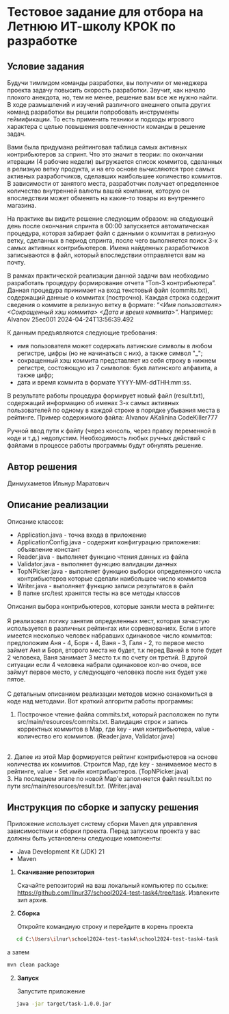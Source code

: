 # Тестовое задание для отбора на Летнюю ИТ-школу КРОК по разработке

## Условие задания
Будучи тимлидом команды разработки, вы получили от менеджера проекта задачу повысить скорость разработки. Звучит, как начало плохого анекдота, но, тем не менее, решение вам все же нужно найти. В ходе размышлений и изучений различного внешнего опыта других команд разработки вы решили попробовать инструменты геймификации. То есть применить техники и подходы игрового характера с целью повышения вовлеченности команды в решение задач.

Вами была придумана рейтинговая таблица самых активных контрибьютеров за спринт. Что это значит в теории: по окончании итерации (4 рабочие недели) выгружается список коммитов, сделанных в релизную ветку продукта, и на его основе вычисляются трое самых активных разработчиков, сделавших наибольшее количество коммитов. В зависимости от занятого места, разработчик получает определенное количество внутренней валюты вашей компании, которую он впоследствии может обменять на какие-то товары из внутреннего магазина.

На практике вы видите решение следующим образом: на следующий день после окончания спринта в 00:00 запускается автоматическая процедура, которая забирает файл с данными о коммитах в релизную ветку, сделанных в период спринта, после чего выполняется поиск 3-х самых активных контрибьютеров. Имена найденных разработчиков записываются в файл, который впоследствии отправляется вам на почту.

В рамках практической реализации данной задачи вам необходимо разработать процедуру формирование отчета “Топ-3 контрибьютера”. Данная процедура принимает на вход текстовый файл (commits.txt), содержащий данные о коммитах (построчно). Каждая строка содержит сведения о коммите в релизную ветку в формате: “_<Имя пользователя> <Сокращенный хэш коммита> <Дата и время коммита>_”.
Например: AIvanov 25ec001 2024-04-24T13:56:39.492

К данным предъявляются следующие требования:
- имя пользователя может содержать латинские символы в любом регистре, цифры (но не начинаться с них), а также символ "_";
- сокращенный хэш коммита представляет из себя строку в нижнем регистре, состояющую из 7 символов: букв латинского алфавита, а также цифр;
- дата и время коммита в формате YYYY-MM-ddTHH:mm:ss.

В результате работы процедура формирует новый файл (result.txt), содержащий информацию об именах 3-х самых активных пользователей по одному в каждой строке в порядке убывания места в рейтинге. Пример содержимого файла:
AIvanov
AKalinina
CodeKiller777

Ручной ввод пути к файлу (через консоль, через правку переменной в коде и т.д.) недопустим. Необходимость любых ручных действий с файлами в процессе работы программы будут обнулять решение.

## Автор решения
Динмухаметов Ильнур Маратович
## Описание реализации
Описание классов:
- Application.java - точка входа в приложение
- ApplicationConfig.java - содержит конфигурацию приложения: объявление констант
- Reader.java - выполняет функцию чтения данных из файла
- Validator.java - выполняет функцию валидации данных
- TopNPicker.java - выполняет функцию выборки определенного числа контрибьютеров которые сделали наибольшее число коммитов
- Writer.java - выполняет функцию записи результатов в файл
- В папке src/test хранятся тесты на все методы классов  

Описания выбора контрибьютеров, которые заняли места в рейтинге:
<br>
<br>
Я реализовал логику занятия определенных мест, которая зачастую используется в различных рейтингах или соревнованиях. Если в итоге имеется несколько человек набравших одинаковое число коммитов: предположим Аня - 4, Боря - 4, Ваня - 3, Галя - 2, то первое место займет Аня и Боря, второго места не будет, т.к перед Ваней в топе будет 2 человека, Ваня занимает 3 место т.к по счету он третий. В другой ситуации если 4 человека набрали одинаковое кол-во очков, все займут первое место, у следующего человека после них будет уже пятое.
<br>
<br>
С детальным описанием реализации методов можно ознакомиться в коде над методами. Вот краткий алгоритм работы программы: 
1. Построчное чтение файла commits.txt, который расположен по пути src/main/resources/commits.txt. Валидация строк и запись корректных коммитов в Map, где key - имя контрибьютера, value - количество его коммитов. (Reader.java, Validator.java)
<br>
2. Далее из этой Map формируется рейтинг контрибьютеров на основе количества их коммитов. Строится Map, где key - занимаемое место в рейтинге, value - Set имён контрибьютеров. (TopNPicker.java)
<br>
3. На последнем этапе по новой Map'е заполняется файл result.txt по пути src/main/resources/result.txt. (Writer.java)
<br>

## Инструкция по сборке и запуску решения
Приложение использует систему сборки Maven для управления зависимостями и сборки проекта.
Перед запуском проекта у вас должны быть установлены следующие компоненты:

- Java Development Kit (JDK) 21
- Maven
1. **Скачивание репозитория**

   Скачайте репозиторий на ваш локальный компьютер по ссылке: https://github.com/Ilnur37/school2024-test-task4/tree/task. Извлеките зип архив.
2. **Сборка**

   Откройте командную строку и перейдите в корень проекта
```bash
   cd C:\Users\ilnur\school2024-test-task4\school2024-test-task4-task
```
   а затем
   ```bash
   mvn clean package
```
2. **Запуск**

   Запустите приложение
```bash
   java -jar target/task-1.0.0.jar
```
